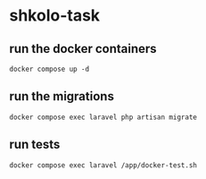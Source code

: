 # shkolo-task

## run the docker containers

`docker compose up -d`

## run the migrations

`docker compose exec laravel php artisan migrate`


## run tests 

`docker compose exec laravel /app/docker-test.sh`

